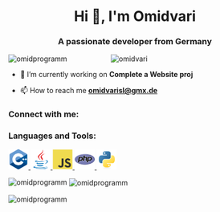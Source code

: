 <h1 align="center">Hi 👋, I'm Omidvari</h1>
<h3 align="center">A passionate developer from Germany</h3>
<img align="right" alt="omidvari" width="300" src="https://cdn.dribbble.com/users/926537/screenshots/4502924/media/18181eb39eec9784db256e246954adba.gif">
<p align="left"> <img src="https://komarev.com/ghpvc/?username=omidprogramm&label=Profile%20views&color=0e75b6&style=flat" alt="omidprogramm" /> </p>

- 🔭 I’m currently working on **Complete a Website proj**

- 📫 How to reach me **omidvarisl@gmx.de**

<h3 align="left">Connect with me:</h3>
<p align="left">
</p>

<h3 align="left">Languages and Tools:</h3>
<p align="left"> <a href="https://www.w3schools.com/cpp/" target="_blank" rel="noreferrer"> <img src="https://raw.githubusercontent.com/devicons/devicon/master/icons/cplusplus/cplusplus-original.svg" alt="cplusplus" width="40" height="40"/> </a> <a href="https://www.java.com" target="_blank" rel="noreferrer"> <img src="https://raw.githubusercontent.com/devicons/devicon/master/icons/java/java-original.svg" alt="java" width="40" height="40"/> </a> <a href="https://developer.mozilla.org/en-US/docs/Web/JavaScript" target="_blank" rel="noreferrer"> <img src="https://raw.githubusercontent.com/devicons/devicon/master/icons/javascript/javascript-original.svg" alt="javascript" width="40" height="40"/> </a> <a href="https://www.php.net" target="_blank" rel="noreferrer"> <img src="https://raw.githubusercontent.com/devicons/devicon/master/icons/php/php-original.svg" alt="php" width="40" height="40"/> </a> <a href="https://www.python.org" target="_blank" rel="noreferrer"> <img src="https://raw.githubusercontent.com/devicons/devicon/master/icons/python/python-original.svg" alt="python" width="40" height="40"/> </a> </p>

<p><img align="left" src="https://github-readme-stats.vercel.app/api/top-langs?username=omidprogramm&show_icons=true&locale=en&layout=compact" alt="omidprogramm" /></p>

<p>&nbsp;<img align="center" src="https://github-readme-stats.vercel.app/api?username=omidprogramm&show_icons=true&locale=en" alt="omidprogramm" /></p>

<p><img align="center" src="https://github-readme-streak-stats.herokuapp.com/?user=omidprogramm&" alt="omidprogramm" /></p>
